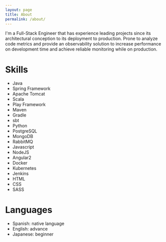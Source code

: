 ```yaml
---
layout: page
title: About
permalink: /about/
---
```


I'm a Full-Stack Engineer that has experience leading projects since its architectural conception to its deployment to production. Prone to analyze code metrics and provide an observability solution to increase performance on development time and achieve reliable monitoring while on production.

# Skills
- Java
- Spring Framework
- Apache Tomcat
- Scala
- Play Framework
- Maven
- Gradle
- sbt
- Python
- PostgreSQL
- MongoDB
- RabbitMQ
- Javascript
- NodeJS
- Angular2
- Docker
- Kubernetes
- Jenkins
- HTML
- CSS
- SASS

# Languages
- Spanish: native language
- English: advance
- Japanese: beginner
